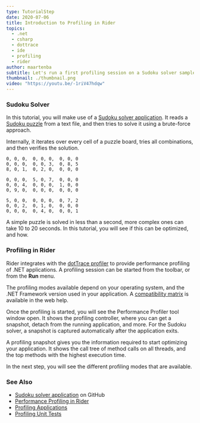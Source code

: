 ```yaml
---
type: TutorialStep
date: 2020-07-06
title: Introduction to Profiling in Rider
topics:
  - .net
  - csharp
  - dottrace
  - ide
  - profiling
  - rider
author: maartenba
subtitle: Let's run a first profiling session on a Sudoku solver sample application.
thumbnail: ./thumbnail.png
video: "https://youtu.be/-1riV47hdqw"
---
```


### Sudoku Solver

In this tutorial, you will make use of a [Sudoku solver application](https://github.com/JetBrains/DPA-demo). It reads
a [Sudoku puzzle](https://en.wikipedia.org/wiki/Sudoku) from a text file, and then tries to solve it using a brute-force approach.

Internally, it iterates over every cell of a puzzle board, tries all combinations, and then verifies the solution.

```
0, 0, 0,  0, 0, 0,  0, 0, 0
0, 0, 0,  0, 0, 3,  0, 8, 5
8, 0, 1,  0, 2, 0,  0, 0, 0

0, 0, 0,  5, 0, 7,  0, 0, 0
0, 0, 4,  0, 0, 0,  1, 0, 0
0, 9, 0,  0, 0, 0,  0, 0, 0

5, 0, 0,  0, 0, 0,  0, 7, 2
0, 0, 2,  0, 1, 0,  0, 0, 0
0, 0, 0,  0, 4, 0,  0, 0, 1
```

A simple puzzle is solved in less than a second, more complex ones can take 10 to 20 seconds. In this tutorial, you will see
if this can be optimized, and how.

### Profiling in Rider

Rider integrates with the [dotTrace profiler](https://www.jetbrains.com/profiler/) to provide performance profiling of
.NET applications. A profiling session can be started from the toolbar, or from the **Run** menu.

The profiling modes available depend on your operating system, and the .NET Framework version used in your application.
A [compatibility matrix](https://www.jetbrains.com/help/rider/Performance_Profiling.html) is available in the web help.

Once the profiling is started, you will see the Performance Profiler tool window open. It shows the profiling controller,
where you can get a snapshot, detach from the running application, and more. For the Sudoku solver, a snapshot is captured
automatically after the application exits.

A profiling snapshot gives you the information required to start optimizing your application. It shows the call tree of
method calls on all threads, and the top methods with the highest execution time.

In the next step, you will see the different profiling modes that are available.

### See Also

- [Sudoku solver application](https://github.com/JetBrains/DPA-demo) on GitHub
- [Performance Profiling in Rider](https://www.jetbrains.com/help/rider/Performance_Profiling.html)
- [Profiling Applications](https://www.jetbrains.com/help/rider/Profiling_Applications.html)
- [Profiling Unit Tests](https://www.jetbrains.com/help/rider/Profiling_Unit_Tests.html)
